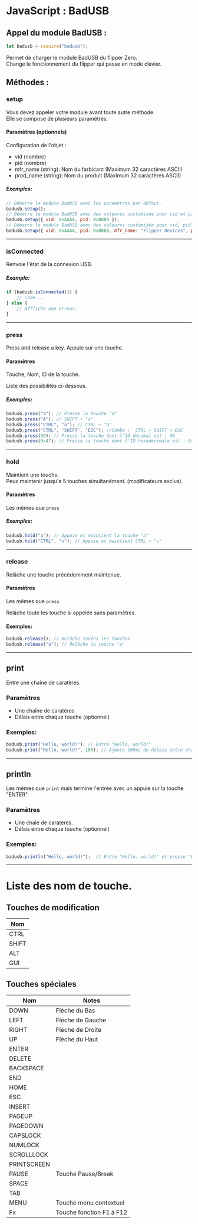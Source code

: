 # JavaScript : BadUSB
## Appel du module BadUSB :
```js
let badusb = require("badusb");
``` 

Permet de charger le module BadUSB du flipper Zero. <br>
Change le fonctionnement du flipper qui passe en mode clavier.

## Méthodes :
### setup
Vous devez appeler votre module avant toute autre méthode.<br>
Elle se compose de plusieurs paramètres.

#### Paramètres (optionnels)
Configuration de l'objet :
- vid (nombre)
- pid (nombre)
- mfr_name (string): Nom du farbicant (Maximum 32 caractères ASCII)
- prod_name (string): Nom du produit (Maximum 32 caractères ASCII)

##### Exemples:
```js
// Démarre le module BadUSB avec les paramètres par défaut. 
badusb.setup();
// Démarre le module BadUSB avec des valeures customisée pour vid et pid.
badusb.setup({ vid: 0xAAAA, pid: 0xBBBB }); 
// Démarre le module BadUSB avec des valeures customisée pour vid, pid, le farbicant et le produit.
badusb.setup({ vid: 0xAAAA, pid: 0xBBBB, mfr_name: "Flipper Devices", prod_name: "Flipper Zero" });
```
---

### isConnected
Renvoie l'état de la connexion USB.

##### Example:
```js
if (badusb.isConnected()) {
    // Code...
} else {
    // Afffiche une erreur.
}
```

---
### press
Press and release a key.
Appuie sur une touche.

#### Paramètres
Touche, Nom, ID de la touche.

Liste des possibilités ci-dessous.

##### Exemples:
```js
badusb.press("a"); // Presse la touche "a"
badusb.press("A"); // SHIFT + "a"
badusb.press("CTRL", "a"); // CTRL + "a"
badusb.press("CTRL", "SHIFT", "ESC"); //Combo :  CTRL + SHIFT + ESC
badusb.press(98); // Presse la touche dont l'ID décimal est : 98
badusb.press(0x47); // Presse la touche dont l'ID hexadécimale est : 0x41
```

---
### hold
Maintient une touche.<br>
Peux maintenir jusqu'a 5 touches simultanément. (modificateurs exclus).

#### Paramètres
Les mêmes que `press`

##### Exemples:
```js
badusb.hold("a"); // Appuie et maintient la touche "a"
badusb.hold("CTRL", "v"); // Appuie et maintient CTRL + "v" 
```

---
### release
Relâche une touche précédemment maintenue.

#### Paramètres
Les mêmes que `press`

Relâche toute les touche si appelée sans paramètres.

#### Exemples:
```js
badusb.release(); // Relâche toutes les touches
badusb.release("a"); // Relâche la touche "a"
```

---
## print
Entre une chaîne de caratères.

### Paramètres
- Une chaîne de caratères
- Délais entre chaque touche (optionnel)

### Exemples:
```js
badusb.print("Hello, world!"); // Entre "Hello, world!"
badusb.print("Hello, world!", 100); // Ajoute 100ms de délais entre chaque appuie de touche
```

---
## println
Les mêmes que `print` mais termine l'entrée avec un appuie sur la touche "ENTER".

### Paramètres
- Une chaîe de caratères.
- Délais entre chaque touche (optionnel)

### Exemples:
```js
badusb.println("Hello, world!");  // Entre "Hello, world!" et presse "ENTER"
```

---
# Liste des nom de touche.

## Touches de modification

| Nom           |
| ------------- |
| CTRL          |            
| SHIFT         |  
| ALT           |
| GUI           |  

## Touches spéciales

| Nom                | Notes                    |
| ------------------ | ------------------------ |
| DOWN               | Flèche du Bas            |
| LEFT               | Flèche de Gauche         |
| RIGHT              | Flèche de Droite         |
| UP                 | Flèche du Haut           |
| ENTER              |                          |
| DELETE             |                          |
| BACKSPACE          |                          |
| END                |                          |
| HOME               |                          |
| ESC                |                          |
| INSERT             |                          |
| PAGEUP             |                          |
| PAGEDOWN           |                          |
| CAPSLOCK           |                          |
| NUMLOCK            |                          |
| SCROLLLOCK         |                          |
| PRINTSCREEN        |                          |
| PAUSE              | Touche Pause/Break       |
| SPACE              |                          |
| TAB                |                          |
| MENU               | Touche menu contextuel   |
| Fx                 | Touche fonction F1 à F12 |
